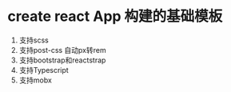# create react App 构建的基础模板

1. 支持scss
2. 支持post-css 自动px转rem
3. 支持bootstrap和reactstrap
4. 支持Typescript
5. 支持mobx


